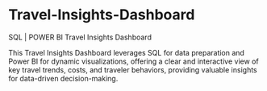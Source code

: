 # Travel-Insights-Dashboard
SQL | POWER BI Travel Insights Dashboard

This Travel Insights Dashboard leverages SQL for data preparation and Power BI for dynamic visualizations, offering a clear and interactive view of key travel trends, costs, and traveler behaviors, providing valuable insights for data-driven decision-making.
